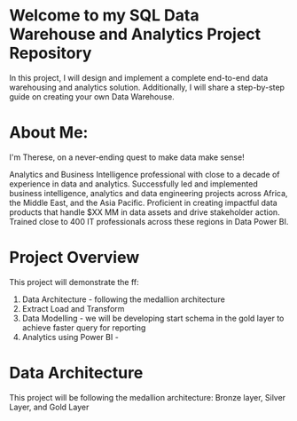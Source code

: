 # Welcome to my SQL Data Warehouse and Analytics Project Repository
In this project, I will design and implement a complete end-to-end data warehousing and analytics solution. Additionally, I will share a step-by-step guide on creating your own Data Warehouse.

# About Me:
I'm Therese, on a never-ending quest to make data make sense! 

Analytics and Business Intelligence professional with close to a decade of experience in data and analytics. Successfully led and implemented business intelligence, analytics and data engineering projects across Africa, the Middle East, and the Asia Pacific. Proficient in creating impactful data products that handle $XX MM in data assets and drive stakeholder action. Trained close to 400 IT professionals across these regions in Data Power BI.

# Project Overview

This project will demonstrate the ff:

1. Data Architecture - following the medallion architecture
2. Extract Load and Transform
3. Data Modelling - we will be developing start schema in the gold layer to achieve faster query for reporting
4. Analytics using Power BI -

# Data Architecture
This project will be following the medallion architecture: Bronze layer, Silver Layer, and Gold Layer


